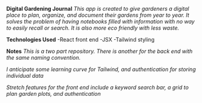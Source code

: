 **Digital Gardening Journal**
*This app is created to give gardeners a digital place to plan, organize, and document their gardens from year to year.  It solves the problem of having notebooks filled with information with no way to easily recall or search.  It is also more eco friendly with less waste.*

**Technologies Used**
-React front end
-JSX
-Tailwind styling

**Notes**
*This is a two part repository.  There is another for the back end with the same naming convention.*

*I anticipate some learning curve for Tailwind, and authentication for storing individual data*

*Stretch features for the front end include a keyword search bar, a grid to plan garden plots, and authentication*